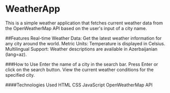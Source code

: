 # WeatherApp

This is a simple weather application that fetches current weather data from the OpenWeatherMap API based on the user's input of a city name.

##Features
Real-time Weather Data: Get the latest weather information for any city around the world.
Metric Units: Temperature is displayed in Celsius.
Multilingual Support: Weather descriptions are available in Azerbaijanian (lang=az).

###How to Use
Enter the name of a city in the search bar.
Press Enter or click on the search button.
View the current weather conditions for the specified city.

####Technologies Used
HTML
CSS
JavaScript
OpenWeatherMap API